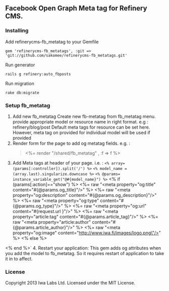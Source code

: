 ## Facebook Open Graph Meta tag for Refinery CMS.

### Installing

Add refinerycms-fb_metatag to your Gemfile

    gem 'refinerycms-fb_metatags', :git => 'git://github.com/sakomee/refinerycms-fb_metatags.git'

Run generator

    rails g refinery:auto_fbposts

Run migration

    rake db:migrate


### Setup fb_metatag
1. Add new fb_metatag 
Create new fb-metatag from fb_metatag menu. provide appropriate model or resource name in right format. e.g : refinery/blog/post 
Default meta tags for resource can be set here. However, meta tag on provided for individual model will be used if provided
2. Render form for the page to add og metatag fields. e.g. :
	<blockquote>
	<%= render "/shared/fb_metatag" , :f => f  %>	</blockquote>
3. Add Meta tags at header of your page. i.e. :
`<% array=(params[:controller]).split('/') %>`
`<% model_name = (array.last).singularize.downcase %>`
`<% @params= instance_variable_get("@#{model_name}") %>`
<% if (params[:action]=="show") %>
<%= raw "<meta property=\"og:title\" content=\"#{@params.og_title}\"/>" %>
  <%= raw "<meta property=\"og:description\" content=\"#{@params.og_description}\"/>" %>
  <%= raw "<meta property=\"og:type\" content=\"#{@params.og_type}\"/>" %>
  <%= raw "<meta property=\"og:url\" content=\"#{request.url }\"/>" %>
  <%= raw "<meta property=\"article:tag\" content=\"#{@params.article_tag}\"/>" %>
  <%= raw "<meta property=\"article:author\" content=\"#{@params.article_author}\"/>" %>
  <%= raw "<meta property=\"og:image\" content=\"http://www.iwa.fi/images/logo.png\"/>" %>
  <% else %>
  <meta property="og:title" content="Iwa Labs Oy" />
  <meta property="og:type" content="company" />
  <meta property="og:url" content="<%= request.url %>" />
  <meta property="og:image" content="http://www.iwa.fi/images/logo.png" />
  <meta property="og:site_name" content="Iwa Labs" />
  <meta property="fb:app_id" content="212311028070" />
  <meta itemprop="name" content="Iwa Labs Oy" />
  <meta itemprop="description" content="" />
  <meta itemprop="image" content="http://www.iwa.fi/images/logo.png" />
  <% end %>`
4. Restart your application: This gem adds og attributes when you add the model to fb_metatag. So it requires restart of application to take it in to affect.


### License

Copyright 2013 Iwa Labs Ltd. Licensed under the MIT License.
